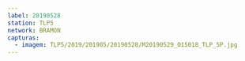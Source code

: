 ```yaml
---
label: 20190528
station: TLP5
network: BRAMON
capturas:
  - imagem: TLP5/2019/201905/20190528/M20190529_015018_TLP_5P.jpg
---
```

